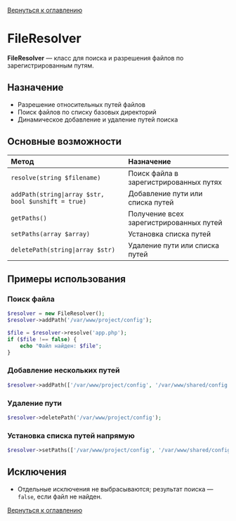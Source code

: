 [Вернуться к оглавлению](../index.md)
# FileResolver

**FileResolver** — класс для поиска и разрешения файлов по зарегистрированным путям.

## Назначение

- Разрешение относительных путей файлов
- Поиск файлов по списку базовых директорий
- Динамическое добавление и удаление путей поиска

## Основные возможности

| Метод | Назначение |
|:------|:-----------|
| `resolve(string $filename)` | Поиск файла в зарегистрированных путях |
| `addPath(string\|array $str, bool $unshift = true)` | Добавление пути или списка путей |
| `getPaths()` | Получение всех зарегистрированных путей |
| `setPaths(array $array)` | Установка списка путей |
| `deletePath(string\|array $str)` | Удаление пути или списка путей |

## Примеры использования

### Поиск файла

```php
$resolver = new FileResolver();
$resolver->addPath('/var/www/project/config');

$file = $resolver->resolve('app.php');
if ($file !== false) {
    echo "Файл найден: $file";
}
```

### Добавление нескольких путей

```php
$resolver->addPath(['/var/www/project/config', '/var/www/shared/config']);
```

### Удаление пути

```php
$resolver->deletePath('/var/www/project/config');
```

### Установка списка путей напрямую

```php
$resolver->setPaths(['/var/www/project/config', '/var/www/shared/config']);
```

## Исключения

- Отдельные исключения не выбрасываются; результат поиска — `false`, если файл не найден.

[Вернуться к оглавлению](../index.md)